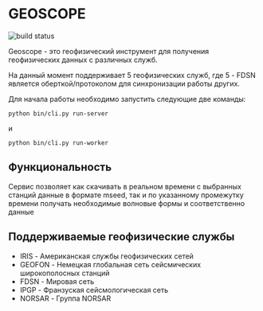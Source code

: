# GEOSCOPE
![build status](https://badgen.net/badge/build/latest/green?icon=github)

Geoscope - это геофизический инструмент для получения геофизических данных с различных служб.

На данный момент поддерживает 5 геофизических служб, где 5 - FDSN является оберткой/протоколом для синхронизации работы других.

Для начала работы необходимо запустить следующие две команды:
```bin
python bin/cli.py run-server 
```
и
```bin
python bin/cli.py run-worker 
```

## Функциональность 
Сервис позволяет как скачивать в реальном времени с выбранных станций данные в формате mseed, так и по указанному промежутку времени получать необходимые волновые формы и соответственно данные

## Поддерживаемые геофизические службы
- IRIS - Американская службы геофизических сетей
- GEOFON - Немецкая глобальная сеть сейсмических широкополосных станций
- FDSN - Мировая сеть 
- IPGP - Франзуская сейсмологическая сеть
- NORSAR - Группа NORSAR